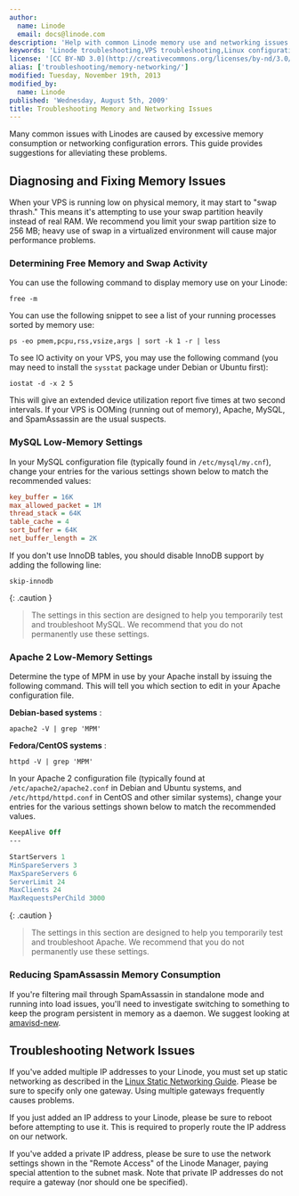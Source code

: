 ```yaml
---
author:
  name: Linode
  email: docs@linode.com
description: 'Help with common Linode memory use and networking issues.'
keywords: 'Linode troubleshooting,VPS troubleshooting,Linux configuration'
license: '[CC BY-ND 3.0](http://creativecommons.org/licenses/by-nd/3.0/us/)'
alias: ['troubleshooting/memory-networking/']
modified: Tuesday, November 19th, 2013
modified_by:
  name: Linode
published: 'Wednesday, August 5th, 2009'
title: Troubleshooting Memory and Networking Issues
---
```


Many common issues with Linodes are caused by excessive memory consumption or networking configuration errors. This guide provides suggestions for alleviating these problems.

Diagnosing and Fixing Memory Issues
-----------------------------------

When your VPS is running low on physical memory, it may start to "swap thrash." This means it's attempting to use your swap partition heavily instead of real RAM. We recommend you limit your swap partition size to 256 MB; heavy use of swap in a virtualized environment will cause major performance problems.

### Determining Free Memory and Swap Activity

You can use the following command to display memory use on your Linode:

    free -m

You can use the following snippet to see a list of your running processes sorted by memory use:

    ps -eo pmem,pcpu,rss,vsize,args | sort -k 1 -r | less

To see IO activity on your VPS, you may use the following command (you may need to install the `sysstat` package under Debian or Ubuntu first):

    iostat -d -x 2 5

This will give an extended device utilization report five times at two second intervals. If your VPS is OOMing (running out of memory), Apache, MySQL, and SpamAssassin are the usual suspects.

### MySQL Low-Memory Settings

In your MySQL configuration file (typically found in `/etc/mysql/my.cnf`), change your entries for the various settings shown below to match the recommended values:

~~~ ini
key_buffer = 16K
max_allowed_packet = 1M
thread_stack = 64K
table_cache = 4
sort_buffer = 64K
net_buffer_length = 2K
~~~

If you don't use InnoDB tables, you should disable InnoDB support by adding the following line:

    skip-innodb

 {: .caution }
>
> The settings in this section are designed to help you temporarily test and troubleshoot MySQL. We recommend that you do not permanently use these settings.

### Apache 2 Low-Memory Settings

Determine the type of MPM in use by your Apache install by issuing the following command. This will tell you which section to edit in your Apache configuration file.

**Debian-based systems** :

    apache2 -V | grep 'MPM'

**Fedora/CentOS systems** :

    httpd -V | grep 'MPM'

In your Apache 2 configuration file (typically found at `/etc/apache2/apache2.conf` in Debian and Ubuntu systems, and `/etc/httpd/httpd.conf` in CentOS and other similar systems), change your entries for the various settings shown below to match the recommended values.

~~~ apache
KeepAlive Off
---

StartServers 1
MinSpareServers 3
MaxSpareServers 6
ServerLimit 24
MaxClients 24
MaxRequestsPerChild 3000
~~~

 {: .caution }
>
> The settings in this section are designed to help you temporarily test and troubleshoot Apache. We recommend that you do not permanently use these settings.

### Reducing SpamAssassin Memory Consumption

If you're filtering mail through SpamAssassin in standalone mode and running into load issues, you'll need to investigate switching to something to keep the program persistent in memory as a daemon. We suggest looking at [amavisd-new](http://www.ijs.si/software/amavisd/).

Troubleshooting Network Issues
------------------------------

If you've added multiple IP addresses to your Linode, you must set up static networking as described in the [Linux Static Networking Guide](/docs/networking/configuring-static-ip-interfaces). Please be sure to specify only one gateway. Using multiple gateways frequently causes problems.

If you just added an IP address to your Linode, please be sure to reboot before attempting to use it. This is required to properly route the IP address on our network.

If you've added a private IP address, please be sure to use the network settings shown in the "Remote Access" of the Linode Manager, paying special attention to the subnet mask. Note that private IP addresses do not require a gateway (nor should one be specified).



